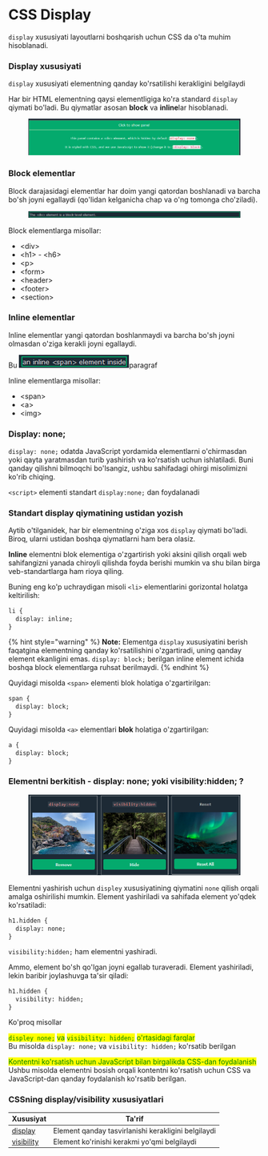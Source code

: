 # CSS Display

`display` xususiyati layoutlarni boshqarish uchun CSS da o'ta muhim hisoblanadi.

### Display xususiyati <a href="#display-xususiyati" id="display-xususiyati"></a>

`display` xususiyati elementning qanday ko'rsatilishi kerakligini belgilaydi

Har bir HTML elementning qaysi elementligiga ko'ra standard `display` qiymati bo'ladi. Bu qiymatlar asosan **block** va **inline**lar hisoblanadi.

<figure><img src="../../.gitbook/assets/image (85).png" alt=""><figcaption></figcaption></figure>

### Block elementlar <a href="#block-elementlar" id="block-elementlar"></a>

Block darajasidagi elementlar har doim yangi qatordan boshlanadi va barcha bo'sh joyni egallaydi (qo'lidan kelganicha chap va o'ng tomonga cho'ziladi).

<figure><img src="../../.gitbook/assets/image (537).png" alt=""><figcaption></figcaption></figure>

Block elementlarga misollar:

* \<div>
* \<h1> - \<h6>
* \<p>
* \<form>
* \<header>
* \<footer>
* \<section>

### Inline elementlar <a href="#inline-elementlar" id="inline-elementlar"></a>

Inline elementlar yangi qatordan boshlanmaydi va barcha bo'sh joyni olmasdan o'ziga kerakli joyni egallaydi.

Bu ![](<../../.gitbook/assets/image (489).png>)paragraf

Inline elementlarga misollar:

* \<span>
* \<a>
* \<img>

### Display: none; <a href="#display-none" id="display-none"></a>

`display: none;` odatda JavaScript yordamida elementlarni o'chirmasdan yoki qayta yaratmasdan turib yashirish va ko'rsatish uchun ishlatiladi. Buni qanday qilishni bilmoqchi bo'lsangiz, ushbu sahifadagi ohirgi misolimizni ko'rib chiqing.

`<script>` elementi standart `display:none;` dan foydalanadi

### Standart display qiymatining ustidan yozish <a href="#standart-display-qiymatini-ustidan-yozish" id="standart-display-qiymatini-ustidan-yozish"></a>

Aytib o'tilganidek, har bir elementning o'ziga xos `display` qiymati bo'ladi. Biroq, ularni ustidan boshqa qiymatlarni ham bera olasiz.

**Inline** elementni blok elementiga o'zgartirish yoki aksini qilish orqali web sahifangizni yanada chiroyli qilishda  foyda berishi mumkin va shu bilan birga veb-standartlarga ham rioya qiling.

Buning eng ko'p uchraydigan misoli `<li>` elementlarini gorizontal holatga keltirilish:

```
li {
  display: inline;
}
```

{% hint style="warning" %}
**Note:** Elementga `display` xususiyatini berish faqatgina elementning qanday ko'rsatilishini o'zgartiradi, uning qanday element ekanligini emas. `display: block;` berilgan inline element ichida boshqa block elementlarga ruhsat berilmaydi.
{% endhint %}

Quyidagi misolda `<span>` elementi blok holatiga o'zgartirilgan:

```
span {
  display: block;
}
```

Quyidagi misolda `<a>` elementlari **blok** holatiga o'zgartirilgan:

```
a {
  display: block;
}
```

### Elementni berkitish - display: none; yoki visibility:hidden; ? <a href="#elementni-berkitish-uchun-display-none-qilish-kerakmi-yoki-visibilityhidden" id="elementni-berkitish-uchun-display-none-qilish-kerakmi-yoki-visibilityhidden"></a>

<figure><img src="../../.gitbook/assets/image (445).png" alt=""><figcaption></figcaption></figure>

Elementni yashirish uchun `displey` xususiyatining qiymatini `none` qilish orqali amalga oshirilishi mumkin. Element yashiriladi va sahifada element yo'qdek ko'rsatiladi:

```
h1.hidden {
  display: none;
}
```

`visibility:hidden;` ham elementni yashiradi.

Ammo, element bo'sh qo'lgan joyni egallab turaveradi. Element yashiriladi, lekin baribir joylashuvga ta'sir qiladi:

```
h1.hidden {
  visibility: hidden;
}
```

Ko'proq misollar

<mark style="color:green;">`displey none;`</mark> <mark style="color:green;"></mark><mark style="color:green;">va</mark> <mark style="color:green;"></mark><mark style="color:green;">`visibility: hidden;`</mark> <mark style="color:green;"></mark><mark style="color:green;">o'rtasidagi farqlar</mark>\
Bu misolda `display: none;` va `visibility: hidden;` ko'rsatib berilgan

<mark style="color:green;">Kontentni ko'rsatish uchun JavaScript bilan birgalikda CSS-dan foydalanish</mark>\
Ushbu misolda elementni bosish orqali kontentni ko'rsatish uchun CSS va JavaScript-dan qanday foydalanish ko'rsatib berilgan.

### CSSning display/visibility xususiyatlari <a href="#css-displayvisibility-xususiyatlari" id="css-displayvisibility-xususiyatlari"></a>

| Xususiyat                                                                | Ta'rif                                              |
| ------------------------------------------------------------------------ | --------------------------------------------------- |
| [display](https://www.w3schools.com/cssref/pr\_class\_display.asp)       | Element qanday tasvirlanishi kerakligini belgilaydi |
| [visibility](https://www.w3schools.com/cssref/pr\_class\_visibility.asp) | Element ko'rinishi kerakmi yo'qmi belgilaydi        |
